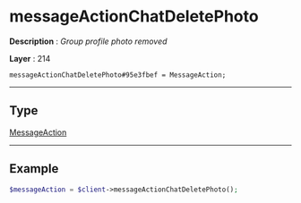# messageActionChatDeletePhoto

**Description** : *Group profile photo removed*

**Layer** : 214

```tl
messageActionChatDeletePhoto#95e3fbef = MessageAction;
```

---

## Type

[MessageAction](type/MessageAction)

---

## Example

```php
$messageAction = $client->messageActionChatDeletePhoto();
```